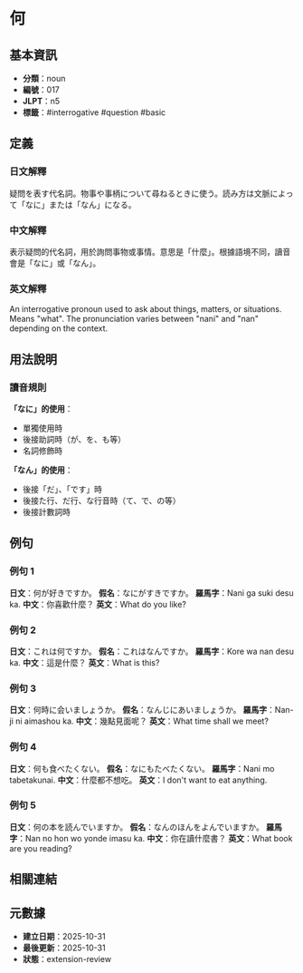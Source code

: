 # 何

## 基本資訊
- **分類**：noun
- **編號**：017
- **JLPT**：n5
- **標籤**：#interrogative #question #basic

## 定義

### 日文解釋
疑問を表す代名詞。物事や事柄について尋ねるときに使う。読み方は文脈によって「なに」または「なん」になる。

### 中文解釋
表示疑問的代名詞，用於詢問事物或事情。意思是「什麼」。根據語境不同，讀音會是「なに」或「なん」。

### 英文解釋
An interrogative pronoun used to ask about things, matters, or situations. Means "what". The pronunciation varies between "nani" and "nan" depending on the context.

## 用法說明

### 讀音規則

**「なに」的使用**：
- 單獨使用時
- 後接助詞時（が、を、も等）
- 名詞修飾時

**「なん」的使用**：
- 後接「だ」、「です」時
- 後接た行、だ行、な行音時（て、で、の等）
- 後接計數詞時

## 例句

### 例句 1
**日文**：何が好きですか。
**假名**：なにがすきですか。
**羅馬字**：Nani ga suki desu ka.
**中文**：你喜歡什麼？
**英文**：What do you like?

### 例句 2
**日文**：これは何ですか。
**假名**：これはなんですか。
**羅馬字**：Kore wa nan desu ka.
**中文**：這是什麼？
**英文**：What is this?

### 例句 3
**日文**：何時に会いましょうか。
**假名**：なんじにあいましょうか。
**羅馬字**：Nan-ji ni aimashou ka.
**中文**：幾點見面呢？
**英文**：What time shall we meet?

### 例句 4
**日文**：何も食べたくない。
**假名**：なにもたべたくない。
**羅馬字**：Nani mo tabetakunai.
**中文**：什麼都不想吃。
**英文**：I don't want to eat anything.

### 例句 5
**日文**：何の本を読んでいますか。
**假名**：なんのほんをよんでいますか。
**羅馬字**：Nan no hon wo yonde imasu ka.
**中文**：你在讀什麼書？
**英文**：What book are you reading?

## 相關連結
<!-- 待補充：在 Linking 階段建立 -->

## 元數據
- **建立日期**：2025-10-31
- **最後更新**：2025-10-31
- **狀態**：extension-review

